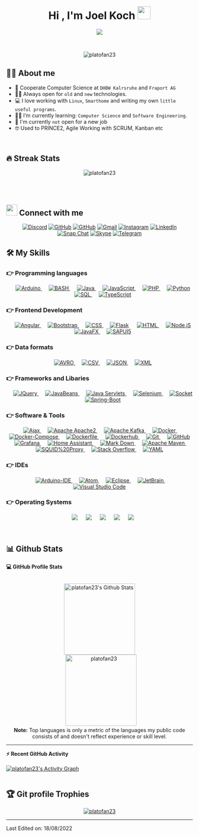 <h1 align="center">Hi , I'm Joel Koch <img src="https://media.giphy.com/media/hvRJCLFzcasrR4ia7z/giphy.gif" width="35"></h1>
<p align="center">
  <a href="https://github.com/DenverCoder1/readme-typing-svg"><img src="https://readme-typing-svg.herokuapp.com?lines=21+Years+old;Cooperate+Computer+Science+Student;Currently+writing+bachelors+thesis;Working+at+Fraport+AG;Always%20learning%20new%20things&center=true&width=500&height=50"></a>
</p>


<br>

<p align="center"> 
	<img src="https://komarev.com/ghpvc/?username=platofan23&label=Profile%20views&color=0e75b6&style=plastic" alt="platofan23" /> 
</p>


## :sassy_man:  About me
- :school: Cooperate Computer Science at `DHBW Kalrsruhe` and `Fraport AG`
- :technologist: Always open for `old` and `new` technologies. 
- :computer: I love working with `Linux`, `Smarthome` and writing my own `little useful programs`.
- :student: I’m currently learning: `Computer Science` and `Software Engineering`.
- :thinking: I'm currently `not` open for a new job
- :nerd_face: Used to PRINCE2, Agile Working with SCRUM, Kanban etc

<br>

## 🔥 Streak Stats
<p align="center"><img src="https://github-readme-streak-stats.herokuapp.com/?user=platofan23&theme=algolia" alt="platofan23" /></p>

<br>
<br>


## <img src="https://media.giphy.com/media/iY8CRBdQXODJSCERIr/giphy.gif" width="30px"> Connect with me
<p align="center">
	<a href="https://discord.com/users/449726825954803713"><img src="https://img.shields.io/badge/Discord-7289DA.svg?style=plastic&logo=Discord&logoColor=white" alt="Discord"/></a>
	<a href="https://hub.docker.com/u/platofan23"><img src="https://img.shields.io/badge/Dockerhub-blue.svg?style=plastic&logo=docker&logoColor=white" alt="GitHub"/></a>
        <a href="https://github.com/platofan23"><img src="https://img.shields.io/badge/Github-%23181717.svg?style=plastic&logo=github&logoColor=white" alt="GitHub"/></a>
	<a href="mailto:koch.joel@platofan23.com"><img img src="https://img.shields.io/badge/Gmail-%23EA4335.svg?style=plastic&logo=gmail&logoColor=white" alt="Gmail"/></a>
	        <a href="https://www.instagram.com/joel_13_12/"><img src="https://img.shields.io/badge/Instagram-%23E4405F.svg?style=plastic&logo=instagram&logoColor=white" alt="Instagram"/></a>
	<a href="https://www.linkedin.com/in/joel-k-7718ab220/"><img src="https://img.shields.io/badge/Linkedin-%230A66C2.svg?style=plastic&logo=linkedin&logoColor=white" alt="LinkedIn"/></a>
	<a href="https://www.snapchat.com/add/joel_ko1312"><img src="https://img.shields.io/badge/Snapchat-%23FFFC00.svg?style=plastic&logo=snapchat&logoColor=black" alt="Snap Chat"/></a>
<a href="https://join.skype.com/invite/Hjd8vK7aZ3j2"><img src="https://img.shields.io/badge/Skype-2197D5.svg?style=plastic&logo=Skype&logoColor=white" alt="Skype"/></a>
<a href="https://t.me/Platofan23"><img src="https://img.shields.io/badge/Telegram-2197D5.svg?style=plastic&logo=Telegram&logoColor=white" alt="Telegram"/></a>
</p>




## 🛠️ My Skills

### 👉 Programming languages

<p align="center">
  &emsp;
  <a href="https://www.arduino.cc/">
    <img alt="Arduino" src="https://img.shields.io/badge/Arduino-028E8D.svg?style=plastic&logo=Arduino&logoColor=white">
  </a>
  &emsp;
  <a href="https://www.linux-community.de/ausgaben/linuxuser/2000/12/teil-1-grundlagen-der-bash/">
    <img alt="BASH" src="https://img.shields.io/badge/BASH-3E474A.svg?style=plastic&logo=GNU Bash&logoColor=white">
  </a>
  &emsp;
  <a href="https://www.java.com" target="_blank"> 
    <img alt="Java" src="https://img.shields.io/badge/Java-5281A0.svg?style=plastic&logo=OpenJDK&logoColor=orange">
  </a>
  &emsp; 
  <a href="https://developer.mozilla.org/de-DE/docs/Web/JavaScript" target="_blank"> 
     <img alt="JavaScript" src="https://img.shields.io/badge/JavaScript-F7DE1F.svg?style=plastic&logo=javascript&logoColor=black">
   </a>
  &emsp;
     <a href="https://www.php.net/" target="_blank">
    <img alt="PHP" src="https://img.shields.io/badge/PHP-C9CBFB.svg?style=plastic&logo=php&logoColor=black">
  </a>
  &emsp;
   <a href="https://www.python.org" target="_blank">
    <img alt="Python" src="https://img.shields.io/badge/Python-FBFBFB.svg?style=plastic&logo=python&logoColor=366E9D">
  </a>
    &emsp;
   <a href="https://www.w3schools.com/sql/" target="_blank">
    <img alt="SQL" src="https://img.shields.io/badge/SQL-FFFFFF.svg?style=plastic&logo=MySQL&logoColor=1C668E">
  </a>
  &emsp; 
  <a href="https://www.typescriptlang.org/" target="_blank"> 
     <img alt="TypeScript" src="https://img.shields.io/badge/TypeScript-3178C6.svg?style=plastic&logo=typescript&logoColor=FEFEFE">
   </a>
</p>

### 👉 Frontend Development
<p align="center"> 
  &emsp;
  <a href="https://angular.io/" target="_blank">
    <img alt="Angular" src="https://img.shields.io/badge/Angular-C3002F.svg?style=plastic&logo=angular&logoColor=white">
  </a> 
  &emsp;
  <a href="https://getbootstrap.com/" target="_blank">
    <img alt="Bootstrap" src="https://img.shields.io/badge/Bootstrap-7809F7.svg?style=plastic&logo=Bootstrap&logoColor=white">
  </a> 
  &emsp;
  <a href="https://www.w3schools.com/css/" target="_blank">
    <img alt="CSS" src="https://img.shields.io/badge/CSS-304CDE.svg?style=plastic&logo=css3&logoColor=white">
  </a> 
  &emsp; 
  <a href="#"><img alt="Flask" src="https://img.shields.io/badge/Flask-white.svg?style=plastic&logo=flask&logoColor=black"></a>
  &emsp;
  <a href="https://www.w3.org/html/" target="_blank"> 
   <img alt="HTML" src="https://img.shields.io/badge/HTML5-D35837.svg?style=plastic&logo=html5&logoColor=white">
  </a>   
  &emsp;
  <a href="https://nodejs.org/en/" target="_blank"> 
   <img alt="Node.jS" src="https://img.shields.io/badge/Node.js-77B161.svg?style=plastic&logo=Node.js&logoColor=white">
  </a>   
  &emsp;
  <a href="https://openjfx.io/" target="_blank">
    <img alt="JavaFX" src="https://img.shields.io/badge/JavaFX-53829E.svg?style=plastic&logo=OpenJDK&logoColor=white">
  </a> 
  &emsp;
  <a href="https://sapui5.hana.ondemand.com/" target="_blank">
    <img alt="SAPUI5" src="https://img.shields.io/badge/SAPUI5-FF5016.svg?style=plastic&logo=SAP&logoColor=white">
  </a>  
</p>

### 👉 Data formats
<p align="center">
  &emsp;
  <a href="https://avro.apache.org/">
    <img alt="AVRO" src="https://img.shields.io/badge/Apache%20Avro-1E3052.svg?style=plastic&logo=Apache&logoColor=white">
  </a>
  &emsp;
  <a href="https://en.wikipedia.org/wiki/Comma-separated_values">
    <img alt="CSV" src="https://img.shields.io/badge/CSV-1E3052.svg?style=plastic&logo=Microsoft Excel&logoColor=white">
  </a>
  &emsp;
  <a href="https://www.json.org/json-en.html">
   <img alt="JSON" img src="https://img.shields.io/badge/JSON-373737.svg?style=plastic&logo=json&logoColor=white">
  </a>
  &emsp;
  <a href="https://www.w3schools.com/xml/xml_whatis.asp">
   <img alt="XML" img src="https://img.shields.io/badge/XML-005EAE.svg?style=plastic&logo=W3C&logoColor=white">
  </a>
</p>

 ### 👉 Frameworks and Libaries
<p align="center">
  &emsp;
  <a href="https://jquery.com/">
   <img alt="JQuery" src="https://img.shields.io/badge/JQuery-FEFEFE.svg?&style=plastic&logo=JQuery&logoColor=1169AE">
  </a>
  &emsp;
  <a href="https://www.javatpoint.com/java-bean">
   <img alt="JavaBeans" src="https://img.shields.io/badge/JavaBeans-5281A0.svg?&style=plastic&logo=OpenJDK&logoColor=1169AE">
  </a>
  &emsp;
  <a href="https://www.javatpoint.com/servlet-tutorial">
   <img alt="Java Servlets" src="https://img.shields.io/badge/Java%20Servlets-5281A0.svg?&style=plastic&logo=OpenJDK&logoColor=1169AE">
  </a>
  &emsp;
  <a href="https://www.selenium.dev/">
   <img alt="Selenium" src="https://img.shields.io/badge/Selenium-%2343B02A.svg?&style=plastic&logo=selenium&logoColor=white">
  </a>
  &emsp;
  <a href="https://socket.io/">
   <img alt="Socket" src="https://img.shields.io/badge/Socket-black.svg?&style=plastic&logo=Socket.IO&logoColor=white">
  </a>
  &emsp;
  <a href="https://spring.io/projects/spring-boot">
   <img alt="Spring-Boot" src="https://img.shields.io/badge/-Spring%20Boot-6DB33F?style=plastic&logo=spring-boot&logoColor=white">
  </a>
</p>

 ### 👉 Software & Tools
 
<p align="center">
  &emsp;
  <a href="https://www.w3schools.com/js/js_ajax_intro.asp">
   <img alt="Ajax" src="https://img.shields.io/badge/Ajax-%23F05033.svg?style=plastic&logo=W3C&logoColor=white">
  </a>
  &emsp;
  <a href="https://httpd.apache.org/">
   <img alt="Apache Apache2" src="https://img.shields.io/badge/Apache%20Apache2-621424.svg?style=plastic&logo=Apache&logoColor=white">
  </a>
  &emsp;
  <a href="https://kafka.apache.org/">
   <img alt="Apache Kafka" img src="https://img.shields.io/badge/Apache%20Kafka-CDCBC9.svg?style=plastic&logo=Apache Kafka&logoColor=black">
  </a>
  &emsp;
  <a href="https://www.docker.com/">
   <img alt="Docker" src="https://img.shields.io/badge/Docker%20-blue.svg?style=plastic&logo=docker&logoColor=white">
  </a>
  &emsp;
  <a href="https://docs.docker.com/compose/">
   <img alt="Docker-Compose" src="https://img.shields.io/badge/Docker%20Compose-blue.svg?style=plastic&logo=docker&logoColor=white">
  </a>
  &emsp;
  <a href="https://docs.docker.com/engine/reference/builder/">
   <img alt="Dockerfile" src="https://img.shields.io/badge/Dockerfile-blue.svg?style=plastic&logo=docker&logoColor=white">
  </a>
  &emsp;
  <a href="https://hub.docker.com/">
   <img alt="Dockerhub" src="https://img.shields.io/badge/Dockerhub-blue.svg?style=plastic&logo=docker&logoColor=white">
  </a>
  &emsp;
  <a href="https://git-scm.com/">
   <img alt="Git" src="https://img.shields.io/badge/Git-964934.svg?style=plastic&logo=git&logoColor=white">
  </a>
  &emsp;
  <a href="https://github.com/">
   <img alt="GitHub" src="https://img.shields.io/badge/Github-%23181717.svg?style=plastic&logo=github&logoColor=white">
  </a>
  &emsp;
  <a href="https://grafana.com/">
   <img alt="Grafana" src="https://img.shields.io/badge/Grafana-F27622.svg?style=plastic&logo=Grafana&logoColor=white">
  </a>
  &emsp;
  <a href="https://www.home-assistant.io/">
   <img alt="Home Assistant" src="https://img.shields.io/badge/Home%20Assistant-53C0F1.svg?style=plastic&logo=Home Assistant&logoColor=white">
  </a>
  &emsp;
  <a href="https://www.markdownguide.org/">
   <img alt="Mark Down" src="https://img.shields.io/badge/Markdown-000000?style=plastic&logo=markdown&logoColor=white">
  </a>
  &emsp;
  <a href="https://maven.apache.org/">
   <img alt="Apache Maven" img src="https://img.shields.io/badge/Apache%20Maven-%23000000.svg?style=plastic&logo=Apache Maven&logoColor=white">
  </a>
  &emsp;
  <a href="http://www.squid-cache.org/">
   <img alt="SQUID%20Proxy" src="https://img.shields.io/badge/SQUID%20Proxy-4CB5D2?style=plastic&logo=TurboSquid&logoColor=white">
  </a>
  &emsp;
  <a href="https://stackoverflow.com/">
   <img alt="Stack Overflow" src="https://img.shields.io/badge/Stack%20Overflow-323232?style=plastic&logo=stack-overflow&logoColor=763C0D">
  </a>
  &emsp;
  <a href="https://yaml.org/">
   <img alt="YAML" src="https://img.shields.io/badge/YAML-black?style=plastic&logo=XAML&logoColor=763C0D">
  </a>
</p>

 ### 👉 IDEs
 
<p align="center">
  &emsp;
  <a href="https://www.arduino.cc/">
    <img alt="Arduino-IDE" src="https://img.shields.io/badge/Arduino%20IDE-028E8D.svg?style=plastic&logo=Arduino&logoColor=white">
  </a>
  &emsp;
  <a href="https://atom.io/">
   <img alt="Atom" src="https://img.shields.io/badge/Atom-EED9B7.svg?&style=plastic&logo=atom&logoColor=white"/> 
  </a>
  &emsp;
  <a href="https://www.eclipse.org/">
   <img alt="Eclipse" src="https://img.shields.io/badge/Eclipse%20IDE-6E3E04.svg?&style=plastic&logo=eclipse%20ide&logoColor=white"/>
  </a>
  &emsp;
  <a href="https://www.jetbrains.com/">
   <img alt="JetBrain" src="https://img.shields.io/badge/Jetbrains-ED3E7A.svg?style=plastic&logo=jetbrains&logoColor=white"/>
  </a>
  &emsp;
  <a href="https://code.visualstudio.com/">
   <img alt="Visual Studio Code" src="https://img.shields.io/badge/Visual%20Studio%20Code-0078d7.svg?style=plastic&logo=visual-studio-code&logoColor=white">
  </a>
</p>

 ### 👉 Operating Systems
 
<p align="center">
  &emsp;
    <a href="#"><img src="https://img.shields.io/badge/Debian-%2348B9C7.svg?style=plastic&&logo=debian&logoColor=white" /></a>    
  &emsp;
    <a href="#"><img src="https://img.shields.io/badge/Linux-FCC624?style=plastic&logo=linux&logoColor=black"></a>
  &emsp;
    <a href="#"><img src="https://img.shields.io/badge/Pop!_os-%2348B9C7.svg?style=plastic&&logo=pop!_os&logoColor=white" /></a>    
  &emsp;
    <a href="#"><img src="https://img.shields.io/badge/Ubuntu-E95420?style=plastic&logo=ubuntu&logoColor=white"></a>
  &emsp;
    <a href="#"><img src="https://img.shields.io/badge/Windows-0078D6?style=plastic&logo=windows&logoColor=white"></a>
</p>

<br/>

## 📊 Github Stats

  <summary><b>💻 GitHub Profile Stats</b></summary>
  <br/>
  <p align="center">
    <a href="https://github.com/anuraghazra/github-readme-stats"><img alt="platofan23's Github Stats" src="https://github-readme-stats.vercel.app/api?username=platofan23&show_icons=true&count_private=true&theme=algolia" height="192px"/></a>
<br/>
  &nbsp;
	  <img src="https://github-readme-stats.vercel.app/api/top-langs?username=platofan23&langs_count=10&show_icons=true&locale=en&layout=compact&theme=algolia" alt="platofan23" height="192px"/>
  <br/>
  <b>Note:</b> Top languages is only a metric of the languages my public code consists of and doesn't reflect experience or skill level.
  </p>

----

  <summary><b>⚡ Recent GitHub Activity</b></summary>
  <br/>
   <a href="https://github.com/platofan23"><img alt="platofan23's Activity Graph" src="https://activity-graph.herokuapp.com/graph?username=platofan23&custom_title=platofan23's%20Contribution%20Graph&theme=react-dark" /></a>
  <br/>


<br/>

## :trophy: Git profile Trophies

<p align="center"> <a href="https://github.com/ryo-ma/github-profile-trophy"><img src="https://github-profile-trophy.vercel.app/?username=platofan23&layout=compact&theme=algolia" alt="platofan23" /></a> </p>

-----
Last Edited on: 18/08/2022

